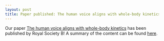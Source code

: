```yaml
---
layout: post
title: Paper published: The human voice aligns with whole-body kinetics
---
```

Our paper [The human voice aligns with whole-body kinetics](https://royalsocietypublishing.org/doi/abs/10.1098/rspb.2025.0160) has been published by Royal Society B!
A summary of the content can be found [here](https://raphael-werner.github.io/2025/03/25/paperpublished.html).
